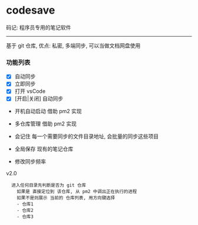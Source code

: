 # codesave

码记: 程序员专用的笔记软件

---

基于 git 仓库, 优点: 私密, 多端同步, 可以当做文档网盘使用

### 功能列表

- [x] 自动同步
- [x] 立即同步
- [x] 打开 vsCode
- [x] [开启|关闭] 自动同步
- 开机自动启动
  借助 pm2 实现

- 多仓库管理
  借助 pm2 实现
- 会记住 每一个需要同步的文件目录地址, 会批量的同步这些项目
- 全局保存 现有的笔记仓库

- 修改同步频率

v2.0

```
  进入任何目录先判断是否为 git 仓库
    如果是 直接定位到 该仓库, 从 pm2 中调出正在执行的进程
    如果不是则展示 当前的 仓库列表, 用方向键选择
    - 仓库1
    - 仓库2
    - 仓库3
```
